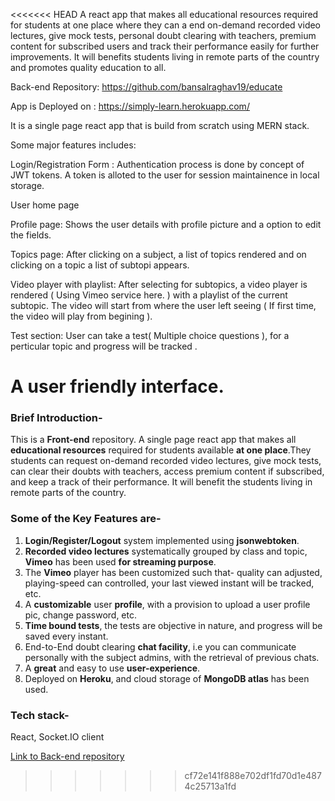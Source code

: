<<<<<<< HEAD
A react app that makes all educational resources required for students at one place where they can a end on-demand recorded video lectures, give mock tests, personal doubt clearing with teachers, premium content for subscribed users and track their performance easily for further improvements. It will benefits students living in remote parts of the country and promotes quality education to all.

Back-end Repository: https://github.com/bansalraghav19/educate

App is Deployed on : https://simply-learn.herokuapp.com/

It is a single page react app that is build from scratch using MERN stack.

Some major features includes:

Login/Registration Form : Authentication process is done by concept of JWT tokens. A token is alloted to the user for session maintainence in local storage.

User home page

Profile page: Shows the user details with profile picture and a option to edit the fields.

Topics page: After clicking on a subject, a list of topics rendered and on clicking on a topic a list of subtopi appears.

Video player with playlist: After selecting for subtopics, a video player is rendered ( Using Vimeo service here. ) with a playlist of the current subtopic. The video will start from where the user left seeing ( If first time, the video will play from begining ).

Test section: User can take a test( Multiple choice questions ), for a perticular topic and progress will be tracked .

A user friendly interface.
=======
### Brief Introduction-
This is a **Front-end** repository. A single page react app that makes all **educational resources** required for students available **at one place**.They students can request on-demand recorded video lectures, give mock tests, can clear their doubts with teachers, access premium content if subscribed, and keep a track of their performance. It will benefit the students living in remote parts of the country.

### Some of the Key Features are-
1) **Login/Register/Logout** system implemented using **jsonwebtoken**.
2) **Recorded video lectures** systematically grouped by class and topic, **Vimeo** has been used **for streaming purpose**.
3) The **Vimeo** player has been customized such that- quality can adjusted, playing-speed can controlled, your last viewed instant will be tracked, etc. 
3) A **customizable** user **profile**, with a provision to upload a user profile pic, change password, etc.
4) **Time bound tests**, the tests are objective in nature, and progress will be saved every instant.
5) End-to-End doubt clearing **chat facility**, i.e you can communicate personally with the subject admins, with the retrieval of previous chats.
6) A **great** and easy to use **user-experience**.
7) Deployed on **Heroku**, and cloud storage of **MongoDB atlas** has been used.

### Tech stack-
React, Socket.IO client

[Link to Back-end repository](https://github.com/agarwal-123/educate)
>>>>>>> cf72e141f888e702df1fd70d1e4874c25713a1fd
